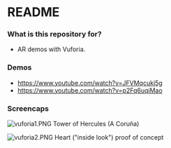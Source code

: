 # README #

### What is this repository for? ###

* AR demos with Vuforia.

### Demos ### 

 * https://www.youtube.com/watch?v=JFVMqcukj5g
 * https://www.youtube.com/watch?v=p2Fq6uqiMao


### Screencaps ###

![vuforia1.PNG](https://bitbucket.org/repo/7zy5RL/images/3515674816-vuforia1.PNG)
Tower of Hercules (A Coruña)

![vuforia2.PNG](https://bitbucket.org/repo/7zy5RL/images/3542007809-vuforia2.PNG)
Heart ("inside look") proof of concept
